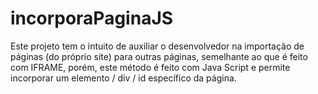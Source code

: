 # incorporaPaginaJS
Este projeto tem o intuito de auxiliar o desenvolvedor na importação de páginas (do próprio site) para outras páginas, semelhante ao que é feito com IFRAME, porém, este método é feito com Java Script e permite incorporar um elemento / div / id específico da página.
